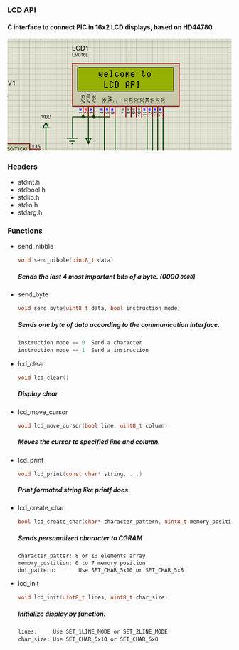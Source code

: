 ### LCD API

#### C interface to connect PIC in 16x2 LCD displays, based on HD44780.

![](IMAGE/LCD_API_WELCOME.png "LCD API WORKING IN PROTEUS SIMULATION.")

### Headers
- stdint.h
- stdbool.h
- stdlib.h
- stdio.h
- stdarg.h

### Functions
- send_nibble

    ```C
    void send_nibble(uint8_t data)
    ```
    ##### Sends the last 4 most important bits of a byte. (0000 `0000`)
- send_byte

    ```C
    void send_byte(uint8_t data, bool instruction_mode)
    ```
    ##### Sends one byte of data according to the communication interface.
    ```C
    instruction mode == 0  Send a character
    instruction mode == 1  Send a instruction
    ```
- lcd_clear

    ```C
    void lcd_clear()
    ```
    ##### Display clear
- lcd_move_cursor

    ```C
    void lcd_move_cursor(bool line, uint8_t column)
    ```
    ##### Moves the cursor to specified line and column.
- lcd_print

    ```C
    void lcd_print(const char* string, ...)
    ```
    ##### Print formated string like _printf_ does.
- lcd_create_char

    ```C
    bool lcd_create_char(char* character_pattern, uint8_t memory_position uint8_t dot_pattern)
    ```
    ##### Sends personalized character to CGRAM
    ```
    character_patter: 8 or 10 elements array
    memory_postition: 0 to 7 memory position 
    dot_pattern:       Use SET_CHAR_5x10 or SET_CHAR_5x8
    ```
- lcd_init

    ```C
    void lcd_init(uint8_t lines, uint8_t char_size)
    ```
    ##### Initialize display by function.
    ```C
    lines:     Use SET_1LINE_MODE or SET_2LINE_MODE
    char_size: Use SET_CHAR_5x10 or SET_CHAR_5x8
    ```